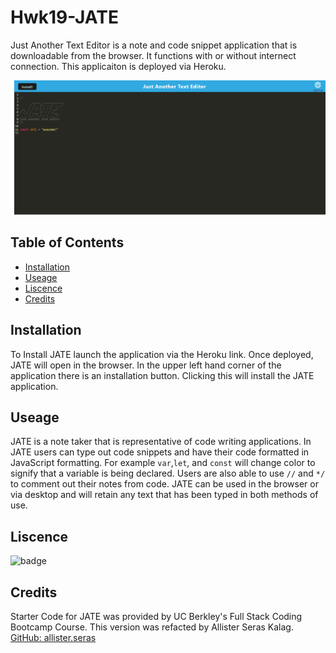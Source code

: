 # Hwk19-JATE
Just Another Text Editor is a note and code snippet application that is downloadable from the browser. It functions with or without internect connection. This applicaiton is deployed via Heroku.

![Jate User Interface](image.png)

## Table of Contents
* [Installation](#installation)
* [Useage](#useage)
* [Liscence](#liscence)
* [Credits](#credits)

## Installation
To Install JATE launch the application via the Heroku link. Once deployed, JATE will open in the browser. In the upper left hand corner of the application there is an installation button. Clicking this will install the JATE application.

## Useage
JATE is a note taker that is representative of code writing applications. In JATE users can type out code snippets and have their code formatted in JavaScript formatting. For example `var`,`let`, and `const` will change color to signify that a variable is being declared. Users are also able to use `//` and `*/` to comment out their notes from code. JATE can be used in the browser or via desktop and will retain any text that has been typed in both methods of use. 

## Liscence
![badge](https://img.shields.io/badge/license-MIT-blue)

## Credits
Starter Code for JATE was provided by UC Berkley's Full Stack Coding Bootcamp Course. This version was refacted by Allister Seras Kalag.
[GitHub: allister.seras](https://github.com/allister-seras/Hwk19-JATE/commits?author=allister-seras)